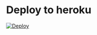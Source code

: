 # Deploy to heroku
[![Deploy](https://www.herokucdn.com/deploy/button.svg)](https://heroku.com/deploy)
